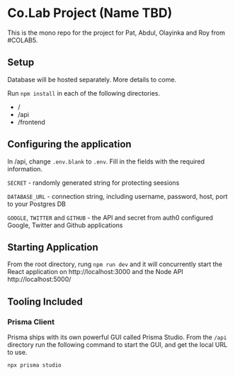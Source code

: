 # Co.Lab Project (Name TBD)

This is the mono repo for the project for Pat, Abdul, Olayinka and Roy from #COLAB5.

## Setup

Database will be hosted separately. More details to come.

Run `npm install` in each of the following directories.

- /
- /api
- /frontend

## Configuring the application

In /api, change `.env.blank` to `.env`. Fill in the fields with the required information.

`SECRET` - randomly generated string for protecting seesions

`DATABASE_URL` - connection string, including username, password, host, port to your Postgres DB

`GOOGLE`, `TWITTER` and `GITHUB` - the API and secret from auth0 configured Google, Twitter and Github applications

## Starting Application

From the root directory, rung `npm run dev` and it will concurrently start the React application on http://localhost:3000 and the Node API http://localhost:5000/

## Tooling Included

### Prisma Client

Prisma ships with its own powerful GUI called Prisma Studio. From the `/api` directory run the following command to start the GUI, and get the local URL to use.

`npx prisma studio`
